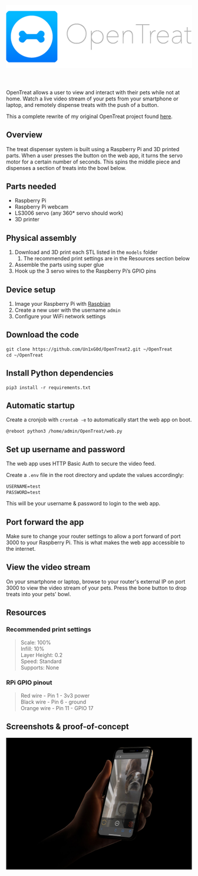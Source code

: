 <h1 align="center">
  <img src="https://github.com/Un1xG0d/OpenTreat2/blob/master/README/Icon-full.png">
</h1>
<br>

OpenTreat allows a user to view and interact with their pets while not at home. Watch a live video stream of your pets from your smartphone or laptop, and remotely dispense treats with the push of a button.

This a complete rewrite of my original OpenTreat project found [here](https://github.com/Un1xG0d/OpenTreat).

## Overview
The treat dispenser system is built using a Raspberry Pi and 3D printed parts. When a user presses the button on the web app, it turns the servo motor for a certain number of seconds. This spins the middle piece and dispenses a section of treats into the bowl below.

## Parts needed
* Raspberry Pi
* Raspberry Pi webcam
* LS3006 servo (any 360* servo should work)
* 3D printer

## Physical assembly
1. Download and 3D print each STL listed in the `models` folder
	1. The recommended print settings are in the Resources section below
2. Assemble the parts using super glue
3. Hook up the 3 servo wires to the Raspberry Pi’s GPIO pins

## Device setup
1. Image your Raspberry Pi with [Raspbian](https://www.raspberrypi.com/software/)
2. Create a new user with the username `admin`
3. Configure your WiFi network settings

## Download the code
```
git clone https://github.com/Un1xG0d/OpenTreat2.git ~/OpenTreat
cd ~/OpenTreat
```

## Install Python dependencies
```
pip3 install -r requirements.txt
```

## Automatic startup
Create a cronjob with `crontab -e` to automatically start the web app on boot.

```
@reboot python3 /home/admin/OpenTreat/web.py
```

## Set up username and password
The web app uses HTTP Basic Auth to secure the video feed.

Create a `.env` file in the root directory and update the values accordingly:
```
USERNAME=test
PASSWORD=test
```

This will be your username & password to login to the web app.

## Port forward the app
Make sure to change your router settings to allow a port forward of port 3000 to your Raspberry Pi. This is what makes the web app accessible to the internet.

## View the video stream
On your smartphone or laptop, browse to your router's external IP on port 3000 to view the video stream of your pets. 
Press the bone button to drop treats into your pets' bowl.

## Resources
### Recommended print settings
> Scale: 100%  
> Infill: 10%  
> Layer Height: 0.2  
> Speed: Standard  
> Supports: None

### RPi GPIO pinout
> Red wire - Pin 1 - 3v3 power  
> Black wire - Pin 6 - ground  
> Orange wire - Pin 11 - GPIO 17  

## Screenshots & proof-of-concept
![](README/Mockup-1.png)
